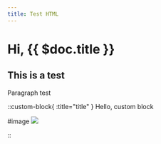 ```yaml
---
title: Test HTML
---
```


# Hi, {{ $doc.title }}

## This is a test

Paragraph test

::custom-block{ :title="title" }
Hello, custom block

#image
<img src="https://www.gstatic.com/marketing-cms/assets/images/ads/1a/92/13f722c54a32b554aae12866e7bb/logo-google-fullcolor-284x93px.svg" loading="lazy" />

::
